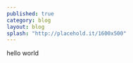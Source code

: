 ```yaml
---
published: true
category: blog
layout: blog
splash: "http://placehold.it/1600x500"
---
```


hello world

